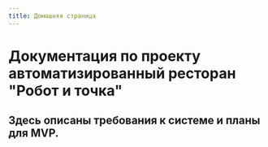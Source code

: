 ```yaml
---
title: Домашняя страница
---
```


# Документация по проекту автоматизированный ресторан "Робот и точка"


## Здесь описаны требования к системе и планы для MVP.
